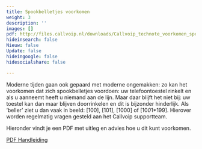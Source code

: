 ```yaml
---
title: Spookbelletjes voorkomen
weight: 3
description: ''
images: []
pdf: http://files.callvoip.nl/downloads/Callvoip_technote_voorkomen_spookbelletjes.pdf
hideinsearch: false
Nieuw: false
Update: false
hideingoogle: false
hidesocialshare: false

---
```

Moderne tijden gaan ook gepaard met moderne ongemakken: zo kan het voorkomen dat
zich spookbelletjes voordoen: uw telefoontoestel rinkelt en als u aanneemt heeft u
niemand aan de lijn. Maar daar blijft het niet bij: uw toestel kan dan maar blijven
doorrinkelen en dit is bijzonder hinderlijk. Als ‘beller’ ziet u dan vaak in beeld: [100],
[101], [1000] of [10*0*1*199]. Hierover worden regelmatig vragen gesteld aan het
Callvoip supportteam.

Hieronder vindt je een PDF met uitleg en advies hoe u dit kunt voorkomen.

<a href="https://www.simmpl.nl/downloads/Simmpl_technote_voorkomen_spookbelletjes.pdf" class="button" target="_blank">PDF Handleiding</a>